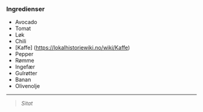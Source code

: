 ### Ingredienser
* Avocado
* Tomat 
* Løk 
* Chili
* [Kaffe] (https://lokalhistoriewiki.no/wiki/Kaffe)
* Pepper
* Rømme
* Ingefær
* Gulrøtter
* Banan
* Olivenolje
---
> *Sitat*
